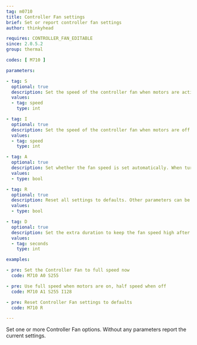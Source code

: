 ```yaml
---
tag: m0710
title: Controller Fan settings
brief: Set or report controller fan settings
author: thinkyhead

requires: CONTROLLER_FAN_EDITABLE
since: 2.0.5.2
group: thermal

codes: [ M710 ]

parameters:

- tag: S
  optional: true
  description: Set the speed of the controller fan when motors are active.
  values:
  - tag: speed
    type: int

- tag: I
  optional: true
  description: Set the speed of the controller fan when motors are off.
  values:
  - tag: speed
    type: int

- tag: A
  optional: true
  description: Set whether the fan speed is set automatically. When turned off the controller fan speed will remain where it is.
  values:
  - type: bool

- tag: R
  optional: true
  description: Reset all settings to defaults. Other parameters can be included to override.
  values:
  - type: bool

- tag: D
  optional: true
  description: Set the extra duration to keep the fan speed high after motors are turned off.
  values:
  - tag: seconds
    type: int

examples:

- pre: Set the Controller Fan to full speed now
  code: M710 A0 S255

- pre: Use full speed when motors are on, half speed when off
  code: M710 A1 S255 I128

- pre: Reset Controller Fan settings to defaults
  code: M710 R

---
```


Set one or more Controller Fan options. Without any parameters report the current settings.
